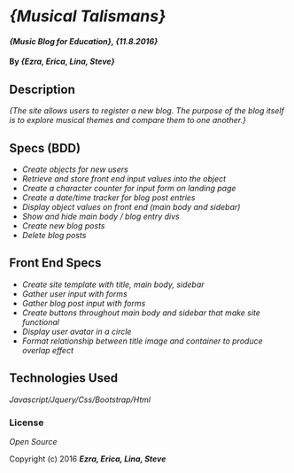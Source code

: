 # _{Musical Talismans}_

#### _{Music Blog for Education}, {11.8.2016}_

#### By _**{Ezra, Erica, Lina, Steve}**_

## Description

_{The site allows users to register a new blog. The purpose of the blog itself is to explore musical themes and compare them to one another.}_

## Specs (BDD)

* _Create objects for new users_
* _Retrieve and store front end input values into the object_
* _Create a character counter for input form on landing page_
* _Create a date/time tracker for blog post entries_
* _Display object values on front end (main body and sidebar)_
* _Show and hide main body / blog entry divs_
* _Create new blog posts_
* _Delete blog posts_

## Front End Specs

* _Create site template with title, main body, sidebar_
* _Gather user input with forms_
* _Gather blog post input with forms_
* _Create buttons throughout main body and sidebar that make site functional_
* _Display user avatar in a circle_
* _Format relationship between title image and container to produce overlap effect_

## Technologies Used

_Javascript/Jquery/Css/Bootstrap/Html_

### License

*Open Source*

Copyright (c) 2016 **_Ezra, Erica, Lina, Steve_**
